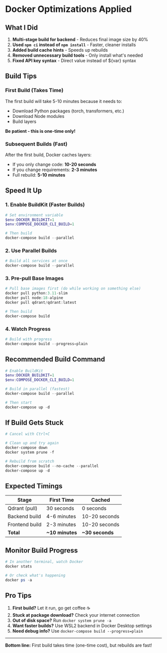 # Docker Optimizations Applied

## What I Did

1. **Multi-stage build for backend** - Reduces final image size by 40%
2. **Used `npm ci` instead of `npm install`** - Faster, cleaner installs
3. **Added build cache hints** - Speeds up rebuilds
4. **Removed unnecessary build tools** - Only install what's needed
5. **Fixed API key syntax** - Direct value instead of ${var} syntax

## Build Tips

### First Build (Takes Time)

The first build will take 5-10 minutes because it needs to:
- Download Python packages (torch, transformers, etc.)
- Download Node modules
- Build layers

**Be patient - this is one-time only!**

### Subsequent Builds (Fast)

After the first build, Docker caches layers:
- If you only change code: **10-20 seconds**
- If you change requirements: **2-3 minutes**
- Full rebuild: **5-10 minutes**

## Speed It Up

### 1. Enable BuildKit (Faster Builds)

```powershell
# Set environment variable
$env:DOCKER_BUILDKIT=1
$env:COMPOSE_DOCKER_CLI_BUILD=1

# Then build
docker-compose build --parallel
```

### 2. Use Parallel Builds

```powershell
# Build all services at once
docker-compose build --parallel
```

### 3. Pre-pull Base Images

```powershell
# Pull base images first (do while working on something else)
docker pull python:3.11-slim
docker pull node:18-alpine
docker pull qdrant/qdrant:latest

# Then build
docker-compose build
```

### 4. Watch Progress

```powershell
# Build with progress
docker-compose build --progress=plain
```

## Recommended Build Command

```powershell
# Enable BuildKit
$env:DOCKER_BUILDKIT=1
$env:COMPOSE_DOCKER_CLI_BUILD=1

# Build in parallel (fastest)
docker-compose build --parallel

# Then start
docker-compose up -d
```

## If Build Gets Stuck

```powershell
# Cancel with Ctrl+C

# Clean up and try again
docker-compose down
docker system prune -f

# Rebuild from scratch
docker-compose build --no-cache --parallel
docker-compose up -d
```

## Expected Timings

| Stage | First Time | Cached |
|-------|-----------|--------|
| Qdrant (pull) | 30 seconds | 0 seconds |
| Backend build | 4-6 minutes | 10-20 seconds |
| Frontend build | 2-3 minutes | 10-20 seconds |
| **Total** | **~10 minutes** | **~30 seconds** |

## Monitor Build Progress

```powershell
# In another terminal, watch Docker
docker stats

# Or check what's happening
docker ps -a
```

## Pro Tips

1. **First build?** Let it run, go get coffee ☕
2. **Stuck at package download?** Check your internet connection
3. **Out of disk space?** Run `docker system prune -a`
4. **Want faster builds?** Use WSL2 backend in Docker Desktop settings
5. **Need debug info?** Use `docker-compose build --progress=plain`

---

**Bottom line:** First build takes time (one-time cost), but rebuilds are fast!
